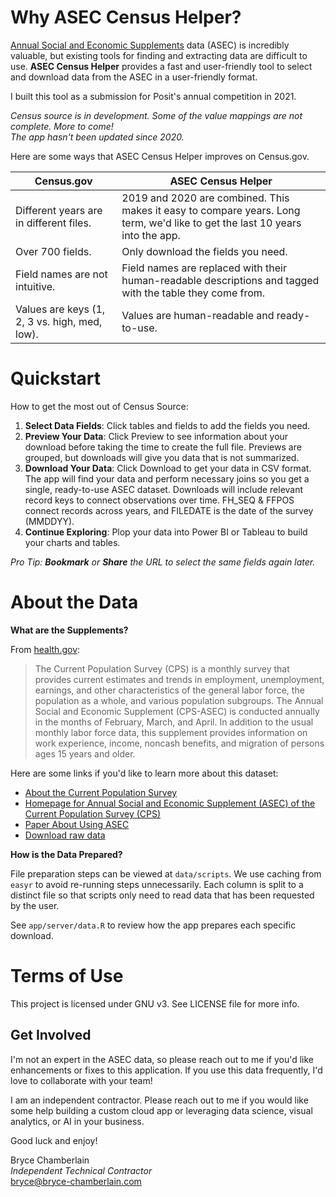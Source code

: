 
# Why ASEC Census Helper?

[Annual Social and Economic Supplements](https://www.census.gov/data/datasets/2020/demo/cps/cps-asec-2020.html) data (ASEC) is incredibly valuable, but existing tools for finding and extracting data are difficult to use. **ASEC Census Helper** provides a fast and user-friendly tool to select and download data from the ASEC in a user-friendly format.

I built this tool as a submission for Posit's annual competition in 2021.

*Census source is in development. Some of the value mappings are not complete. More to come!*  
*The app hasn't been updated since 2020.*

Here are some ways that ASEC Census Helper improves on Census.gov.

| Census.gov                                    | ASEC Census Helper                                               |
| --------------------------------------------- | ------------------------------------------------------------ |
| Different years are in different files.       | 2019 and 2020 are combined. This makes it easy to compare years. Long term, we'd like to get the last 10 years into the app. |
| Over 700 fields.                              | Only download the fields you need.                           |
| Field names are not intuitive.                | Field names are replaced with their human-readable descriptions and tagged with the table they come from. |
| Values are keys (1, 2, 3 vs. high, med, low). | Values are human-readable and ready-to-use.                  |


# Quickstart

How to get the most out of Census Source:

1. **Select Data Fields**: Click tables and fields to add the fields you need.
2. **Preview Your Data**: Click Preview to see information about your download before taking the time to create the full file. Previews are grouped, but downloads will give you data that is not summarized.
3. **Download Your Data**: Click Download to get your data in CSV format. The app will find your data and perform necessary joins so you get a single, ready-to-use ASEC dataset. Downloads will include relevant record keys to connect observations over time. FH_SEQ & FFPOS connect records across years, and FILEDATE is the date of the survey (MMDDYY).
4. **Continue Exploring**: Plop your data into Power BI or Tableau to build your charts and tables. 

*Pro Tip: **Bookmark** or **Share** the URL to select the same fields again later.* 


# About the Data

**What are the Supplements?**

From [health.gov](https://health.gov/healthypeople/objectives-and-data/data-sources-and-methods/data-sources/current-population-survey-annual-social-and-economic-supplement-cps-asec):

> The Current Population Survey (CPS) is a monthly survey that provides  current estimates and trends in employment, unemployment, earnings, and  other characteristics of the general labor force, the population as a  whole, and various population subgroups. The Annual Social and Economic  Supplement (CPS-ASEC) is conducted annually in the months of February,  March, and April. In addition to the usual monthly labor force data, this supplement provides information on work experience, income, noncash benefits, and migration of persons ages 15 years and older.

Here are some links if you'd like to learn more about this dataset:

* [About the Current Population Survey](https://www.census.gov/programs-surveys/cps/about.html)
* [Homepage for Annual Social and Economic Supplement (ASEC) of the Current Population Survey (CPS)](https://www.census.gov/programs-surveys/saipe/guidance/model-input-data/cpsasec.html)
* [Paper About Using ASEC](https://cps.ipums.org/cps/resources/linking/4.workingpaper16.pdf)
* [Download raw data](https://www.census.gov/data/datasets/time-series/demo/cps/cps-asec.2020.html)

**How is the Data Prepared?**

File preparation steps can be viewed at `data/scripts`. We use caching from `easyr` to avoid re-running steps unnecessarily. Each column is split to a distinct file so that scripts only need to read data that has been requested by the user. 

See `app/server/data.R` to review how the app prepares each specific download. 

# Terms of Use

This project is licensed under GNU v3. See LICENSE file for more info. 

## Get Involved

I'm not an expert in the ASEC data, so please reach out to me if you'd like enhancements or fixes to this application. If you use this data frequently, I'd love to collaborate with your team!  

I am an independent contractor. Please reach out to me if you would like some help building a custom cloud app or leveraging data science, visual analytics, or AI in your business. 

Good luck and enjoy!

Bryce Chamberlain  
_Independent Technical Contractor_  
bryce@bryce-chamberlain.com

